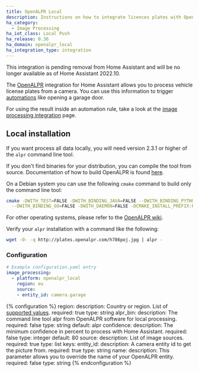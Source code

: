 ```yaml
---
title: OpenALPR Local
description: Instructions on how to integrate licences plates with OpenALPR local into Home Assistant.
ha_category:
  - Image Processing
ha_iot_class: Local Push
ha_release: 0.36
ha_domain: openalpr_local
ha_integration_type: integration
---
```


<div class='note warning'>
  This integration is pending removal from Home Assistant and will be no longer available as of Home Assistant 2022.10.
</div>

The [OpenALPR](https://www.openalpr.com/) integration for Home Assistant allows you
to process vehicle license plates from a camera. You can use this information to 
trigger [automations](/integrations/automation/) like opening a garage door.

For using the result inside an automation rule, take a look at the
[image processing integration](/integrations/image_processing) page.

## Local installation

If you want process all data locally, you will need version 2.3.1 or higher of the
`alpr` command line tool.

If you don't find binaries for your distribution, you can compile the tool from source.
Documentation of how to build OpenALPR is found
[here](https://github.com/openalpr/openalpr/wiki).

On a Debian system you can use the following `cmake` command to build only the command
line tool:

```bash
cmake -DWITH_TEST=FALSE -DWITH_BINDING_JAVA=FALSE --DWITH_BINDING_PYTHON=FALSE \
  --DWITH_BINDING_GO=FALSE -DWITH_DAEMON=FALSE -DCMAKE_INSTALL_PREFIX:PATH=/usr ..
```

For other operating systems, please refer to the
[OpenALPR wiki](https://github.com/openalpr/openalpr/wiki).

Verify your `alpr` installation with a command like the following:

```bash
wget -O- -q http://plates.openalpr.com/h786poj.jpg | alpr -
```

### Configuration

```yaml
# Example configuration.yaml entry
image_processing:
  - platform: openalpr_local
    region: eu
    source:
    - entity_id: camera.garage
```

{% configuration %}
region:
  description: Country or region. List of [supported values](https://github.com/openalpr/openalpr/tree/master/runtime_data/config).
  required: true
  type: string
alpr_bin:
  description: The command line tool alpr from OpenALPR software for local processing.
  required: false
  type: string
  default: alpr
confidence:
  description: The minimum confidence in percent to process with Home Assistant.
  required: false
  type: integer
  default: 80
source:
  description: List of image sources.
  required: true
  type: list
  keys:
    entity_id:
      description: A camera entity id to get the picture from.
      required: true
      type: string
    name:
      description: This parameter allows you to override the name of your OpenALPR entity.
      required: false
      type: string
{% endconfiguration %}
